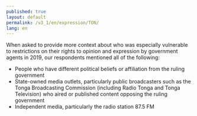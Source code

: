 ```yaml
---
published: true
layout: default
permalink: /v3_1/en/expression/TON/
lang: en
---
```

When asked to provide more context about who was especially vulnerable to restrictions on their rights to opinion and expression by government agents in 2019, our respondents mentioned all of the following: 

-	People who have different political beliefs or affiliation from the ruling government
-	State-owned media outlets, particularly public broadcasters such as the Tonga Broadcasting Commission (including Radio Tonga and Tonga Television) who aired or published content opposing the ruling government
-	Independent media, particularly the radio station 87.5 FM